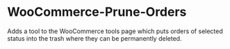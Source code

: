 # WooCommerce-Prune-Orders
Adds a tool to the WooCommerce tools page which puts orders of selected status into the trash where they can be permanently deleted.
